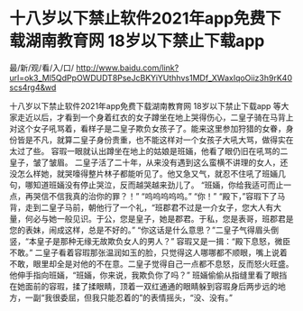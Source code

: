 # 十八岁以下禁止软件2021年app免费下载湖南教育网 18岁以下禁止下载app

最/新/观/看/入/口/ http://www.baidu.com/link?url=ok3_Ml5QdPpOWDUDT8PseJcBKYiYUthhvs1MDf_XWaxIqoOiiz3h9rK40scs4rg4&wd

十八岁以下禁止软件2021年app免费下载湖南教育网 18岁以下禁止下载app
  等大家走近以后，才看到一个身着红衣的女子蹲坐在地上哭得伤心，二皇子骑在马背上对这个女子吼骂着，看样子是二皇子欺负女孩子了。能来这里参加狩猎的女眷，身份皆是不凡，就算二皇子身份贵重，也不能这样对一个女孩子大吼大骂，做得实在太过了些。
    容瑕一眼就认出蹲坐在地上的姑娘是班婳，他看了眼仍旧在吼骂的二皇子，皱了皱眉。
    二皇子活了二十年，从来没有遇到这么蛮横不讲理的女人，还没怎么样她，就哭嚎得整片林子都能听见了。他又急又气，就忍不住吼了班婳几句，哪知道班婳没有停止哭泣，反而越哭越来劲儿了。
    “班婳，你给我适可而止一点，再哭信不信我真的治你的罪？！”
    “呜呜呜呜呜。”
    “你！”
    “殿下，”容瑕下了马背，走到二皇子马前，朝他行了一个礼，“班郡君不过是一介女子，您大人有大量，何必与她一般见识。于公，您是皇子，她是郡君。于私，您是表哥，班郡君是您的表妹，闹成这样，总是不好的。”
    “你这话是什么意思？”二皇子气得眉头倒竖，“本皇子是那种无缘无故欺负女人的男人？”
    容瑕又是一揖：“殿下息怒，微臣不敢。”
    二皇子看着容瑕那张温润如玉的脸，只觉得这人哪哪都不顺眼，嘴上说着不敢，眼里却全是对他的不在意。二皇子觉得自己一点都不息怒，反而怒火旺盛。他伸手指向班婳，“班婳，你来说，我欺负你了吗？”
    班婳偷偷从指缝里看了眼挡在她面前的容瑕，揉了揉眼睛，顶着一双红通通的眼睛躲到容瑕身后两步远的地方，一副“我很委屈，但我只能忍着的”的表情摇头，“没、没有。”
